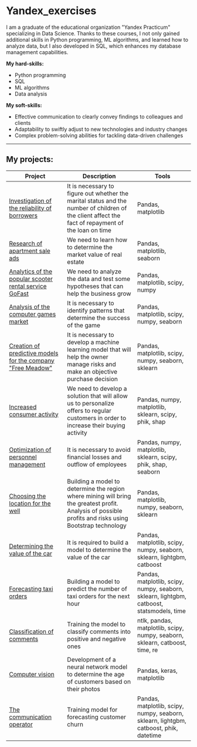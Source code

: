 # Yandex_exercises

I am a graduate of the educational organization "Yandex Practicum" specializing in Data Science. Thanks to these courses, I not only gained additional skills in Python programming, ML algorithms, and learned how to analyze data, but I also developed in SQL, which enhances my database management capabilities.

**My hard-skills:**
* Python programming
* SQL
* ML algorithms
* Data analysis

**My soft-skills:**
* Effective communication to clearly convey findings to colleagues and clients
* Adaptability to swiftly adjust to new technologies and industry changes
* Complex problem-solving abilities for tackling data-driven challenges

---
## My projects:

| Project | Description | Tools |
|---------|-------------|-------|
| [Investigation of the reliability of borrowers](https://github.com/InventorDreamer/Yandex_exercises/tree/main/Исследование%20надежности%20заемщиков) | It is necessary to figure out whether the marital status and the number of children of the client affect the fact of repayment of the loan on time | Pandas, matplotlib |
| [Research of apartment sale ads](https://github.com/InventorDreamer/Yandex_exercises/tree/main/Исследование%20объявлений%20о%20продаже%20квартир) | We need to learn how to determine the market value of real estate | Pandas, matplotlib, seaborn |
| [Analytics of the popular scooter rental service GoFast](https://github.com/InventorDreamer/Yandex_exercises/tree/main/Аналитика%20сервиса%20аренды%20самокатов) | We need to analyze the data and test some hypotheses that can help the business grow | Pandas, matplotlib, scipy, numpy |
| [Analysis of the computer games market](https://github.com/InventorDreamer/Yandex_exercises/tree/main/Анализ%20рынка%20компьютерных%20игр) | It is necessary to identify patterns that determine the success of the game | Pandas, matplotlib, scipy, numpy, seaborn |
| [Creation of predictive models for the company "Free Meadow"](https://github.com/InventorDreamer/Yandex_exercises/tree/main/Создание%20прогнозных%20моделей%20для%20компании%20%22Вольный%20луг%22) | It is necessary to develop a machine learning model that will help the owner manage risks and make an objective purchase decision | Pandas, matplotlib, scipy, numpy, seaborn, sklearn |
| [Increased consumer activity](https://github.com/InventorDreamer/Yandex_exercises/tree/main/Увеличение%20покупательской%20активности) | We need to develop a solution that will allow us to personalize offers to regular customers in order to increase their buying activity| Pandas, numpy, matplotlib, sklearn, scipy, phik, shap|
| [Optimization of personnel management](https://github.com/InventorDreamer/Yandex_exercises/tree/main/Оптимизация%20управления%20персоналом) | It is necessary to avoid financial losses and outflow of employees | Pandas, numpy, matplotlib, sklearn, scipy, phik, shap, seaborn |
| [Choosing the location for the well](https://github.com/InventorDreamer/Yandex_exercises/tree/main/Выбор%20локации%20для%20скважины) | Building a model to determine the region where mining will bring the greatest profit. Analysis of possible profits and risks using Bootstrap technology | Pandas, matplotlib, numpy, seaborn, sklearn |
| [Determining the value of the car](https://github.com/InventorDreamer/Yandex_exercises/tree/main/Определение%20стоимости%20автомобиля) | It is required to build a model to determine the value of the car | Pandas, matplotlib, scipy, numpy, seaborn, sklearn, lightgbm, catboost |
| [Forecasting taxi orders](https://github.com/InventorDreamer/Yandex_exercises/tree/main/Прогнозирование%20заказов%20такси) | Building a model to predict the number of taxi orders for the next hour | Pandas, matplotlib, scipy, numpy, seaborn, sklearn, lightgbm, catboost, statsmodels, time |
| [Classification of comments](https://github.com/InventorDreamer/Yandex_exercises/tree/main/Классификация%20комментариев) | Training the model to classify comments into positive and negative ones | ntlk, pandas, matplotlib, scipy, numpy, seaborn, sklearn, catboost, time, re |
| [Computer vision](https://github.com/InventorDreamer/Yandex_exercises/tree/main/Определение%20возраста%20покупателей) | Development of a neural network model to determine the age of customers based on their photos | Pandas, keras, matplotlib |
| [The communication operator](https://github.com/InventorDreamer/Yandex_exercises/tree/main/Прогнозирование%20оттока%20клиентов%20оператора%20связи) | Training model for forecasting customer churn | Pandas, matplotlib, scipy, numpy, seaborn, sklearn, lightgbm, catboost, phik, datetime |
